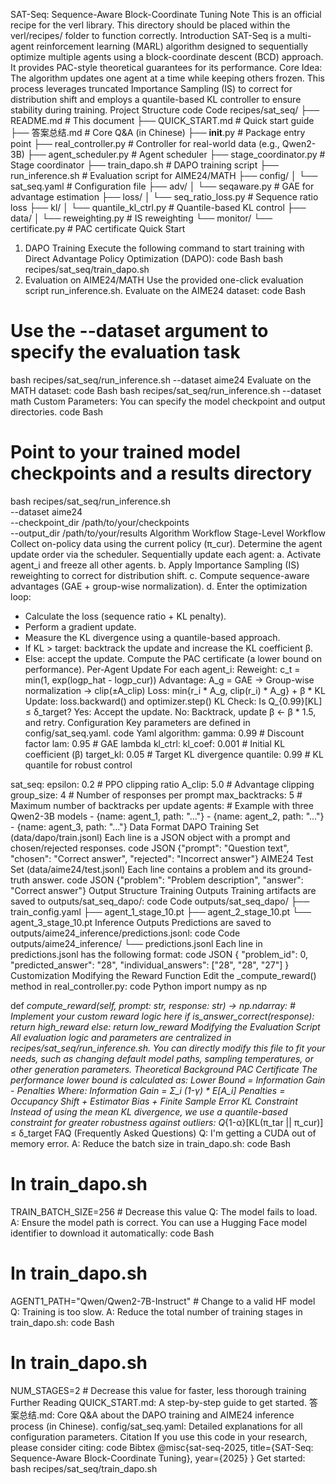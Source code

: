 SAT-Seq: Sequence-Aware Block-Coordinate Tuning
Note
This is an official recipe for the verl library. This directory should be placed within the verl/recipes/ folder to function correctly.
Introduction
SAT-Seq is a multi-agent reinforcement learning (MARL) algorithm designed to sequentially optimize multiple agents using a block-coordinate descent (BCD) approach. It provides PAC-style theoretical guarantees for its performance.
Core Idea: The algorithm updates one agent at a time while keeping others frozen. This process leverages truncated Importance Sampling (IS) to correct for distribution shift and employs a quantile-based KL controller to ensure stability during training.
Project Structure
code
Code
recipes/sat_seq/
├── README.md                   # This document
├── QUICK_START.md              # Quick start guide
├── 答案总结.md                  # Core Q&A (in Chinese)
├── __init__.py                 # Package entry point
├── real_controller.py          # Controller for real-world data (e.g., Qwen2-3B)
├── agent_scheduler.py          # Agent scheduler
├── stage_coordinator.py        # Stage coordinator
├── train_dapo.sh               # DAPO training script
├── run_inference.sh            # Evaluation script for AIME24/MATH
├── config/
│   └── sat_seq.yaml            # Configuration file
├── adv/
│   └── seqaware.py             # GAE for advantage estimation
├── loss/
│   └── seq_ratio_loss.py       # Sequence ratio loss
├── kl/
│   └── quantile_kl_ctrl.py     # Quantile-based KL control
├── data/
│   └── reweighting.py          # IS reweighting
└── monitor/
    └── certificate.py          # PAC certificate
Quick Start
1. DAPO Training
Execute the following command to start training with Direct Advantage Policy Optimization (DAPO):
code
Bash
bash recipes/sat_seq/train_dapo.sh
2. Evaluation on AIME24/MATH
Use the provided one-click evaluation script run_inference.sh.
Evaluate on the AIME24 dataset:
code
Bash
# Use the --dataset argument to specify the evaluation task
bash recipes/sat_seq/run_inference.sh --dataset aime24
Evaluate on the MATH dataset:
code
Bash
bash recipes/sat_seq/run_inference.sh --dataset math
Custom Parameters:
You can specify the model checkpoint and output directories.
code
Bash
# Point to your trained model checkpoints and a results directory
bash recipes/sat_seq/run_inference.sh \
    --dataset aime24 \
    --checkpoint_dir /path/to/your/checkpoints \
    --output_dir /path/to/your/results
Algorithm Workflow
Stage-Level Workflow
Collect on-policy data using the current policy (π_cur).
Determine the agent update order via the scheduler.
Sequentially update each agent:
a. Activate agent_i and freeze all other agents.
b. Apply Importance Sampling (IS) reweighting to correct for distribution shift.
c. Compute sequence-aware advantages (GAE + group-wise normalization).
d. Enter the optimization loop:
- Calculate the loss (sequence ratio + KL penalty).
- Perform a gradient update.
- Measure the KL divergence using a quantile-based approach.
- If KL > target: backtrack the update and increase the KL coefficient β.
- Else: accept the update.
Compute the PAC certificate (a lower bound on performance).
Per-Agent Update
For each agent_i:
Reweight: c_t = min(1, exp(logp_hat - logp_cur))
Advantage: A_g = GAE → Group-wise normalization → clip(±A_clip)
Loss: min{r_i * A_g, clip(r_i) * A_g} + β * KL
Update: loss.backward() and optimizer.step()
KL Check: Is Q_{0.99}[KL] ≤ δ_target?
Yes: Accept the update.
No: Backtrack, update β ← β * 1.5, and retry.
Configuration
Key parameters are defined in config/sat_seq.yaml.
code
Yaml
algorithm:
  gamma: 0.99              # Discount factor
  lam: 0.95                # GAE lambda
  kl_ctrl:
    kl_coef: 0.001         # Initial KL coefficient (β)
    target_kl: 0.05        # Target KL divergence
    quantile: 0.99         # KL quantile for robust control

sat_seq:
  epsilon: 0.2             # PPO clipping ratio
  A_clip: 5.0              # Advantage clipping
  group_size: 4            # Number of responses per prompt
  max_backtracks: 5        # Maximum number of backtracks per update
  agents:                  # Example with three Qwen2-3B models
    - {name: agent_1, path: "..."}
    - {name: agent_2, path: "..."}
    - {name: agent_3, path: "..."}
Data Format
DAPO Training Set (data/dapo/train.jsonl)
Each line is a JSON object with a prompt and chosen/rejected responses.
code
JSON
{"prompt": "Question text", "chosen": "Correct answer", "rejected": "Incorrect answer"}
AIME24 Test Set (data/aime24/test.jsonl)
Each line contains a problem and its ground-truth answer.
code
JSON
{"problem": "Problem description", "answer": "Correct answer"}
Output Structure
Training Outputs
Training artifacts are saved to outputs/sat_seq_dapo/:
code
Code
outputs/sat_seq_dapo/
├── train_config.yaml
├── agent_1_stage_10.pt
├── agent_2_stage_10.pt
└── agent_3_stage_10.pt
Inference Outputs
Predictions are saved to outputs/aime24_inference/predictions.jsonl:
code
Code
outputs/aime24_inference/
└── predictions.jsonl
Each line in predictions.jsonl has the following format:
code
JSON
{
  "problem_id": 0,
  "predicted_answer": "28",
  "individual_answers": ["28", "28", "27"]
}
Customization
Modifying the Reward Function
Edit the _compute_reward() method in real_controller.py:
code
Python
import numpy as np

def _compute_reward(self, prompt: str, response: str) -> np.ndarray:
    # Implement your custom reward logic here
    if is_answer_correct(response):
        return high_reward
    else:
        return low_reward
Modifying the Evaluation Script
All evaluation logic and parameters are centralized in recipes/sat_seq/run_inference.sh. You can directly modify this file to fit your needs, such as changing default model paths, sampling temperatures, or other generation parameters.
Theoretical Background
PAC Certificate
The performance lower bound is calculated as:
Lower Bound = Information Gain - Penalties
Where:
Information Gain = Σ_i (1-γ) * E[A_i]
Penalties = Occupancy Shift + Estimator Bias + Finite Sample Error
KL Constraint
Instead of using the mean KL divergence, we use a quantile-based constraint for greater robustness against outliers:
Q_{1-α}[KL(π_tar || π_cur)] ≤ δ_target
FAQ (Frequently Asked Questions)
Q: I'm getting a CUDA out of memory error.
A: Reduce the batch size in train_dapo.sh:
code
Bash
# In train_dapo.sh
TRAIN_BATCH_SIZE=256 # Decrease this value
Q: The model fails to load.
A: Ensure the model path is correct. You can use a Hugging Face model identifier to download it automatically:
code
Bash
# In train_dapo.sh
AGENT1_PATH="Qwen/Qwen2-7B-Instruct" # Change to a valid HF model
Q: Training is too slow.
A: Reduce the total number of training stages in train_dapo.sh:
code
Bash
# In train_dapo.sh
NUM_STAGES=2 # Decrease this value for faster, less thorough training
Further Reading
QUICK_START.md: A step-by-step guide to get started.
答案总结.md: Core Q&A about the DAPO training and AIME24 inference process (in Chinese).
config/sat_seq.yaml: Detailed explanations for all configuration parameters.
Citation
If you use this code in your research, please consider citing:
code
Bibtex
@misc{sat-seq-2025,
  title={SAT-Seq: Sequence-Aware Block-Coordinate Tuning},
  year={2025}
}
Get started: bash recipes/sat_seq/train_dapo.sh
